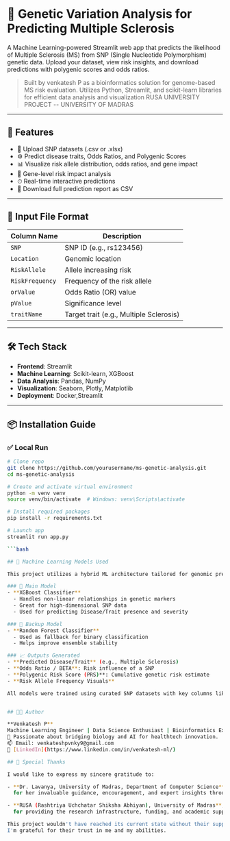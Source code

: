 # 🧬 Genetic Variation Analysis for Predicting Multiple Sclerosis

A Machine Learning-powered Streamlit web app that predicts the likelihood of Multiple Sclerosis (MS) from SNP (Single Nucleotide Polymorphism) genetic data. Upload your dataset, view risk insights, and download predictions with polygenic scores and odds ratios.

> Built by venkatesh P as a bioinformatics solution for genome-based MS risk evaluation.
> Utilizes Python, Streamlit, and scikit-learn libraries for efficient data analysis and visualization
> RUSA UNIVERSITY PROJECT -- UNIVERSITY OF MADRAS

---

## 🚀 Features

- 📁 Upload SNP datasets (.csv or .xlsx)
- ⚙️ Predict disease traits, Odds Ratios, and Polygenic Scores
- 📊 Visualize risk allele distribution, odds ratios, and gene impact
- 🧬 Gene-level risk impact analysis
- ⏱ Real-time interactive predictions
- 💾 Download full prediction report as CSV

---

## 🔬 Input File Format

| Column Name     | Description                                      |
|-----------------|--------------------------------------------------|
| `SNP`           | SNP ID (e.g., rs123456)                          |
| `Location`      | Genomic location                                 |
| `RiskAllele`    | Allele increasing risk                           |
| `RiskFrequency` | Frequency of the risk allele                     |
| `orValue`       | Odds Ratio (OR) value                            |
| `pValue`        | Significance level                               |
| `traitName`     | Target trait (e.g., Multiple Sclerosis)          |

---

## 🛠 Tech Stack

- **Frontend**: Streamlit
- **Machine Learning**: Scikit-learn, XGBoost
- **Data Analysis**: Pandas, NumPy
- **Visualization**: Seaborn, Plotly, Matplotlib
- **Deployment**: Docker,Streamlit

---

## 📦 Installation Guide

### ✅ Local Run

```bash
# Clone repo
git clone https://github.com/yourusername/ms-genetic-analysis.git
cd ms-genetic-analysis

# Create and activate virtual environment
python -m venv venv
source venv/bin/activate  # Windows: venv\Scripts\activate

# Install required packages
pip install -r requirements.txt

# Launch app
streamlit run app.py

```bash

## 🤖 Machine Learning Models Used

This project utilizes a hybrid ML architecture tailored for genomic prediction:

### 🧠 Main Model
- **XGBoost Classifier**
  - Handles non-linear relationships in genetic markers
  - Great for high-dimensional SNP data
  - Used for predicting Disease/Trait presence and severity

### 🌲 Backup Model
- **Random Forest Classifier**
  - Used as fallback for binary classification
  - Helps improve ensemble stability

### 📈 Outputs Generated
- **Predicted Disease/Trait** (e.g., Multiple Sclerosis)
- **Odds Ratio / BETA**: Risk influence of a SNP
- **Polygenic Risk Score (PRS)**: Cumulative genetic risk estimate
- **Risk Allele Frequency Visuals**

All models were trained using curated SNP datasets with key columns like `riskAllele`, `riskFrequency`, `orValue`, `traitName`, and `pValue`.


## 👨‍💻 Author

**Venkatesh P**  
Machine Learning Engineer | Data Science Enthusiast | Bioinformatics Explorer  
🧬 Passionate about bridging biology and AI for healthtech innovation.  
📫 Email: venkateshpvnky9@gmail.com  
🔗 [LinkedIn](https://www.linkedin.com/in/venkatesh-ml/)  

## 🙏 Special Thanks

I would like to express my sincere gratitude to:

- **Dr. Lavanya, University of Madras, Department of Computer Science**,  
  for her invaluable guidance, encouragement, and expert insights throughout the project.

- **RUSA (Rashtriya Uchchatar Shiksha Abhiyan), University of Madras**,  
  for providing the research infrastructure, funding, and academic support that made this work possible.

This project wouldn't have reached its current state without their support and mentorship.
I'm grateful for their trust in me and my abilities.